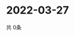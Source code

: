 # 2022-03-27
  共 0条

  <!-- BEGIN -->
  <!-- 最后更新时间Sun Mar 27 2022 20:06:32 GMT+0000 (Coordinated Universal Time) -->
  
  <!-- END -->
  
  